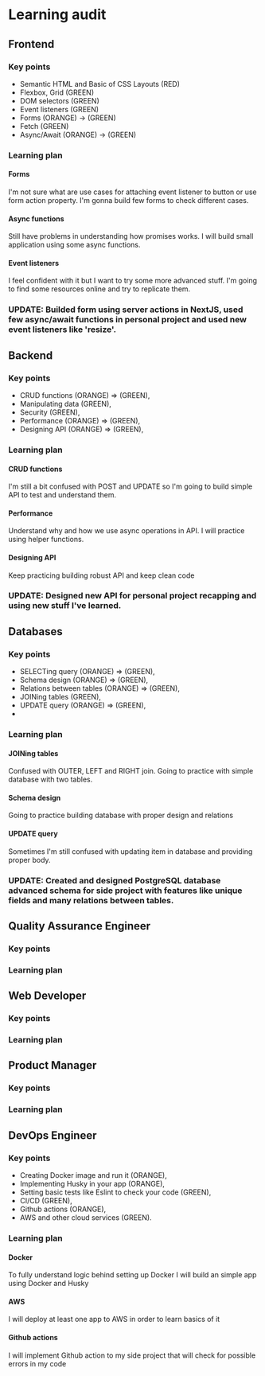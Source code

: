 # Learning audit

## Frontend
### Key points

- Semantic HTML and Basic of CSS Layouts (RED)
- Flexbox, Grid (GREEN)
- DOM selectors (GREEN)
- Event listeners (GREEN)
- Forms (ORANGE) -> (GREEN)
- Fetch (GREEN)
- Async/Await (ORANGE) -> (GREEN)

### Learning plan

#### Forms 
I'm not sure what are use cases for attaching event listener to button or use form action property. 
I'm gonna build few forms to check different cases. 
#### Async functions
Still have problems in understanding how promises works. I will build small application using some async functions.
#### Event listeners
I feel confident with it but I want to try some more advanced stuff. I'm going to find some resources online and try to replicate them.

### UPDATE: Builded form using server actions in NextJS, used few async/await functions in personal project and used new event listeners like 'resize'.

## Backend
### Key points

- CRUD functions (ORANGE) => (GREEN),
- Manipulating data (GREEN),
- Security (GREEN),
- Performance (ORANGE) => (GREEN),
- Designing API (ORANGE) => (GREEN),

### Learning plan

#### CRUD functions
I'm still a bit confused with POST and UPDATE so I'm going to build simple API to test and understand them.
#### Performance
Understand why and how we use async operations in API. I will practice using helper functions.
#### Designing API
Keep practicing building robust API and keep clean code

### UPDATE: Designed new API for personal project recapping and using new stuff I've learned.

## Databases
### Key points 

- SELECTing query (ORANGE) => (GREEN),
- Schema design (ORANGE) => (GREEN),
- Relations between tables (ORANGE) => (GREEN),
- JOINing tables (GREEN),
- UPDATE query (ORANGE) => (GREEN),
- 
 ### Learning plan
 
 #### JOINing tables
 Confused with OUTER, LEFT and RIGHT join. Going to practice with simple database with two tables.
#### Schema design
Going to practice building database with proper design and relations
#### UPDATE query 
Sometimes I'm still confused with updating item in database and providing proper body.

### UPDATE: Created and designed PostgreSQL database advanced schema for side project with features like unique fields and many relations between tables.

## Quality Assurance Engineer
### Key points 
### Learning plan

## Web Developer
### Key points 
### Learning plan

## Product Manager
### Key points 
### Learning plan

## DevOps Engineer
### Key points 

- Creating Docker image and run it (ORANGE),
- Implementing Husky in your app (ORANGE),
- Setting basic tests like Eslint to check your code (GREEN),
- CI/CD (GREEN),
- Github actions (ORANGE),
- AWS and other cloud services (GREEN).
### Learning plan

#### Docker
To fully understand logic behind setting up Docker I will build an simple app using Docker and Husky
#### AWS
I will deploy at least one app to AWS in order to learn basics of it
#### Github actions
I will implement Github action to my side project that will check for possible errors in my code

